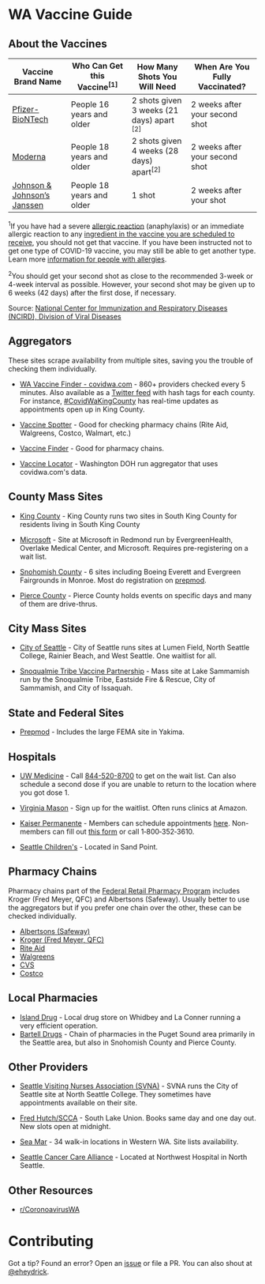 # WA Vaccine Guide

## About the Vaccines

|Vaccine Brand Name|Who Can Get this Vaccine<sup>[1]</sup>|How Many Shots You Will Need|When Are You Fully Vaccinated?|
| --- | --- | --- | --- |
|[Pfizer-BioNTech](https://www.cdc.gov/coronavirus/2019-ncov/vaccines/different-vaccines/Pfizer-BioNTech.html)|People 16 years and older|2 shots given 3 weeks (21 days) apart <sup>[2]</sup>|2 weeks after your second shot|
|[Moderna](https://www.cdc.gov/coronavirus/2019-ncov/vaccines/different-vaccines/Moderna.html)|People 18 years and older|2 shots given 4 weeks (28 days) apart<sup>[2]</sup>|2 weeks after your second shot|
|[Johnson & Johnson’s Janssen](https://www.cdc.gov/coronavirus/2019-ncov/vaccines/different-vaccines/janssen.html)|People 18 years and older|1 shot|2 weeks after your shot|

<sup>1</sup>If you have had a severe [allergic reaction](https://www.cdc.gov/coronavirus/2019-ncov/vaccines/recommendations/specific-groups/allergies.html) (anaphylaxis) or an immediate allergic reaction to any [ingredient in the vaccine you are scheduled to receive](https://www.cdc.gov/vaccines/covid-19/info-by-product/clinical-considerations.html#Appendix-C%20), you should not get that vaccine. If you have been instructed not to get one type of COVID-19 vaccine, you may still be able to get another type. Learn more [information for people with allergies](https://www.cdc.gov/coronavirus/2019-ncov/vaccines/recommendations/specific-groups/allergies.html).

<sup>2</sup>You should get your second shot as close to the recommended 3-week or 4-week interval as possible. However, your second shot may be given up to 6 weeks (42 days) after the first dose, if necessary.

Source: [National Center for Immunization and Respiratory Diseases (NCIRD), Division of Viral Diseases](https://www.cdc.gov/coronavirus/2019-ncov/vaccines/different-vaccines.html)

## Aggregators

These sites scrape availability from multiple sites, saving you the trouble of checking them individually.

* [WA Vaccine Finder - covidwa.com](https://www.covidwa.com/) - 860+ providers checked every 5 minutes. Also available as a [Twitter feed](https://twitter.com/covidwashington) with hash tags for each county. For instance, [#CovidWaKingCounty](https://twitter.com/hashtag/CovidWaKingCounty) has real-time updates as appointments open up in King County.

* [Vaccine Spotter](https://www.vaccinespotter.org/WA/) - Good for checking pharmacy chains (Rite Aid, Walgreens, Costco, Walmart, etc.)

* [Vaccine Finder](https://vaccinefinder.org/search/) - Good for pharmacy chains. 

* [Vaccine Locator](https://vaccinelocator.doh.wa.gov/) - Washington DOH run aggregator that uses covidwa.com's data.

## County Mass Sites

* [King County](https://covidvaccine.kingcounty.gov/) - King County runs two sites in South King County for residents living in South King County

* [Microsoft](https://www.kcvredmond.com/) - Site at Microsoft in Redmond run by EvergreenHealth, Overlake Medical Center, and Microsoft. Requires pre-registering on a wait list.

* [Snohomish County](https://snohomish-county-coronavirus-response-snoco-gis.hub.arcgis.com/pages/covid-19-vaccine) - 6 sites including Boeing Everett and Evergreen Fairgrounds in Monroe. Most do registration on [prepmod](https://prepmod.doh.wa.gov/clinic/search).

* [Pierce County](https://www.tpchd.org/healthy-people/diseases/covid-19/covid-19-vaccine-information) - Pierce County holds events on specific days and many of them are drive-thrus.

## City Mass Sites

* [City of Seattle](https://forms.office.com/Pages/ResponsePage.aspx?id=RR7meOtrCUCPmTWdi1T0G2oHZB0Q1AZPn08T2zoB3clUOVRHQldQNlM2WDM4OUdBN0s3REE1MUc3Sy4u) - City of Seattle runs sites at Lumen Field, North Seattle College, Rainier Beach, and West Seattle. One waitlist for all.

* [Snoqualmie Tribe Vaccine Partnership](https://eastsidefire.signetic.com/home/fd10ec69-9a94-eb11-b1ac-000d3a1bdd61) -  Mass site at Lake Sammamish run by the Snoqualmie Tribe, Eastside Fire & Rescue, City of Sammamish, and City of Issaquah.

## State and Federal Sites

* [Prepmod](https://prepmod.doh.wa.gov/clinic/search) - Includes the large FEMA site in Yakima.

## Hospitals

* [UW Medicine](https://www.uwmedicine.org/coronavirus/vaccine) - Call [844-520-8700](tel:8445208700) to get on the wait list. Can also schedule a second dose if you are unable to return to the location where you got dose 1.

* [Virginia Mason](https://www.virginiamason.org/vaccinewaitlist) - Sign up for the waitlist. Often runs clinics at Amazon.

* [Kaiser Permanente](https://healthy.kaiserpermanente.org/washington/health-wellness/coronavirus-information/vaccine-appointments) - Members can schedule appointments [here](https://wa-member2.kaiserpermanente.org/MyChart/SymptomChecker/SelfTriage/Load?TreeID=YoCfEDe%2BCBOtYeqcP10oEg%3D%3D&FromList=1). Non-members can fill out [this form](https://healthy.kaiserpermanente.org/washington/health-wellness/coronavirus-information/covid-vaccine/vaccination-eligibility) or call 1‑800‑352‑3610.

* [Seattle Children's](https://mychart.seattlechildrens.org/mychart/COVID19) - Located in Sand Point.

## Pharmacy Chains

Pharmacy chains part of the [Federal Retail Pharmacy Program](https://www.cdc.gov/vaccines/covid-19/retail-pharmacy-program/participating-pharmacies.html) includes Kroger (Fred Meyer, QFC) and Albertsons (Safeway). Usually better to use the aggregators but if you prefer one chain over the other, these can be checked individually.

* [Albertsons (Safeway)](https://www.mhealthappointments.com/covidappt)
* [Kroger (Fred Meyer, QFC)](https://www.kroger.com/rx/covid-eligibility)
* [Rite Aid](https://www.riteaid.com/pharmacy/covid-qualifier)
* [Walgreens](https://www.walgreens.com/findcare/vaccination/covid-19/location-screening)
* [CVS](https://www.cvs.com/immunizations/covid-19-vaccine)
* [Costco](https://www.costco.com/covid-vaccine.html)

## Local Pharmacies

* [Island Drug](https://islanddrug.com/appt/) - Local drug store on Whidbey and La Conner running a very efficient operation.
* [Bartell Drugs](https://www.bartelldrugs.com/covid-19-vaccine/) - Chain of pharmacies in the Puget Sound area primarily in the Seattle area, but also in Snohomish County and Pierce County.

## Other Providers

* [Seattle Visiting Nurses Association (SVNA)](https://schedule.seattlevna.com/home) - SVNA runs the City of Seattle site at North Seattle College. They sometimes have appointments available on their site.

* [Fred Hutch/SCCA](https://www.solvhealth.com/book-online/AM8450) - South Lake Union. Books same day and one day out. New slots open at midnight.

* [Sea Mar](https://www.seamar.org/covid-vaccine.html) - 34 walk-in locations in Western WA. Site lists availability.

* [Seattle Cancer Care Alliance](https://www.solvhealth.com/book-online/gq3RnA) - Located at Northwest Hospital in North Seattle.

## Other Resources

* [r/CoronoavirusWA](https://www.reddit.com/r/coronaviruswa)

# Contributing

Got a tip? Found an error? Open an [issue](https://github.com/eheydrick/wavaccine/issues) or file a PR. You can also shout at [@eheydrick](https://twitter.com/eheydrick).
